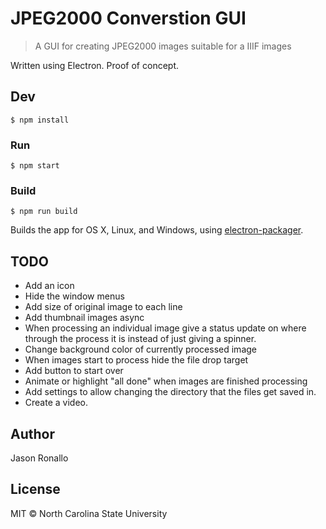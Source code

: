 # JPEG2000 Converstion GUI

> A GUI for creating JPEG2000 images suitable for a IIIF images

Written using Electron. Proof of concept.

## Dev

```shell
$ npm install
```

### Run

```shell
$ npm start
```

### Build

```shell
$ npm run build
```

Builds the app for OS X, Linux, and Windows, using [electron-packager](https://github.com/maxogden/electron-packager).

## TODO
- Add an icon
- Hide the window menus
- Add size of original image to each line
- Add thumbnail images async
- When processing an individual image give a status update on where through the process it is instead of just giving a spinner.
- Change background color of currently processed image
- When images start to process hide the file drop target
- Add button to start over
- Animate or highlight "all done" when images are finished processing
- Add settings to allow changing the directory that the files get saved in.
- Create a video.

## Author

Jason Ronallo

## License

MIT © North Carolina State University
